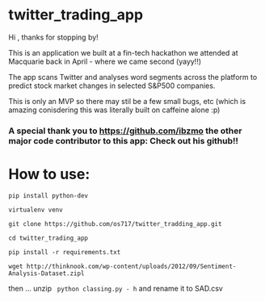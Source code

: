 # twitter_trading_app

Hi , thanks for stopping by!

This is an application we built at a fin-tech hackathon we attended at Macquarie back in April - where we came second (yayy!!) 

The app scans Twitter and analyses word segments across the platform to predict stock market changes in selected S&P500 companies.

This is only an MVP so there may stil be a few small bugs, etc (which is amazing conisdering this was literally built on caffeine alone :p) 

### A special thank you to https://github.com/ibzmo the other major code contributor to this app: Check out his github!! 

# How to use:

`pip install python-dev`

`virtualenv venv`

`git clone https://github.com/os717/twitter_tradding_app.git`

`cd twitter_trading_app`

`pip install -r requirements.txt`

`wget http://thinknook.com/wp-content/uploads/2012/09/Sentiment-Analysis-Dataset.zipl`

then ...  unzip  ` python classing.py - h` and rename it to SAD.csv
